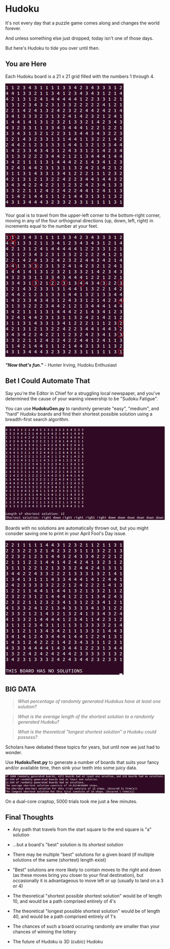 # Hudoku
It's not every day that a puzzle game comes along and changes the world forever.

And unless something else just dropped, today isn't one of those days.

But here's Hudoku to tide you over until then.

## You are Here

Each Hudoku board is a 21 x 21 grid filled with the numbers 1 through 4.

<img src="https://github.com/hunterirving/Hudoku/blob/master/hudokuboard.png">

Your goal is to travel from the upper-left corner to the bottom-right corner, moving in any of the four orthogonal directions (up, down, left, right) in increments equal to the number at your feet.

<img src="https://github.com/hunterirving/Hudoku/blob/master/solvedhudokuboard.png">

___"Now that's fun."___ - Hunter Irving, Hudoku Enthusiast

## Bet I Could Automate That

Say you're the Editor in Chief for a struggling local newspaper, and you've determined the cause of your waning viewership to be "Sudoku Fatigue".

You can use __HudokuGen.py__ to randomly generate "easy", "medium", and "hard" _Hudoku_ boards and find their shortest possible solution using a breadth-first search algorithm.

<img src="https://github.com/hunterirving/Hudoku/blob/master/hudokusolution.png">

Boards with no solutions are automatically thrown out, but you might consider saving one to print in your April Fool's Day issue.

<img src="https://github.com/hunterirving/Hudoku/blob/master/aprilfools.png">

## BIG DATA

> _What percentage of randomly generated Hudokus have at least one solution?_

> _What is the average length of the shortest solution to a randomly generated Hudoku?_

> _What is the theoretical "longest shortest solution" a Hudoku could possess?_

Scholars have debated these topics for years, but until now we just had to wonder.

Use __HudokuTest.py__ to generate a number of boards that suits your fancy and/or available time, then sink your teeth into some juicy data.

<img src="https://github.com/hunterirving/Hudoku/blob/master/testresults.png">

On a dual-core craptop, 5000 trials took me just a few minutes.

## Final Thoughts

- Any path that travels from the start square to the end square is "a" solution
- ...but a board's "best" solution is its _shortest_ solution
- There may be multiple "best" solutions for a given board (if multiple solutions of the same (shortest) length exist)
- "Best" solutions are more likely to contain moves to the right and down (as these moves bring you closer to your final destination), but occasionally it is advantageous to move left or up (usually to land on a 3 or 4)
- The theoretical "shortest possible shortest solution" would be of length 10, and would be a path comprised entirely of 4's
- The theoretical "longest possible shortest solution"  would be of length 40, and would be a path comprised entirely of 1's
- The chances of such a board occuring randomly are smaller than your chances of winning the lottery



- The future of Hudoku is 3D (cubic) Hudoku
